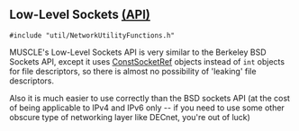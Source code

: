 ## Low-Level Sockets [(API)](https://public.msli.com/lcs/muscle/html/group__networkutilityfunctions.html)

```#include "util/NetworkUtilityFunctions.h"```

MUSCLE's Low-Level Sockets API is very similar to the
Berkeley BSD Sockets API, except it uses [ConstSocketRef](https://public.msli.com/lcs/muscle/html/classmuscle_1_1ConstSocketRef.html)
objects instead of `int` objects for file descriptors,
so there is almost no possibility of 'leaking' file
descriptors.

Also it is much easier to use correctly than the BSD sockets API
(at the cost of being applicable to IPv4 and IPv6 only
-- if you need to use some other obscure type of networking
layer like DECnet, you're out of luck)
